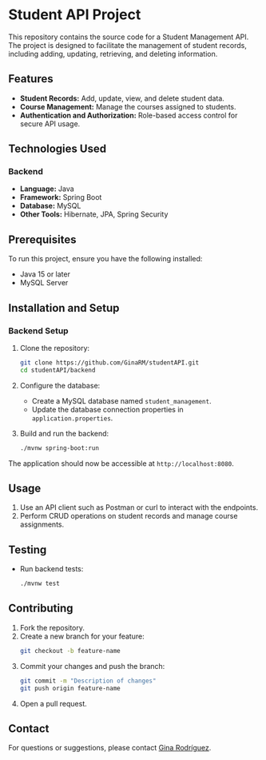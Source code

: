 # Student API Project

This repository contains the source code for a Student Management API. The project is designed to facilitate the management of student records, including adding, updating, retrieving, and deleting information.

## Features
- **Student Records:** Add, update, view, and delete student data.
- **Course Management:** Manage the courses assigned to students.
- **Authentication and Authorization:** Role-based access control for secure API usage.

## Technologies Used
### Backend
- **Language:** Java
- **Framework:** Spring Boot
- **Database:** MySQL
- **Other Tools:** Hibernate, JPA, Spring Security

## Prerequisites
To run this project, ensure you have the following installed:
- Java 15 or later
- MySQL Server

## Installation and Setup

### Backend Setup
1. Clone the repository:
   ```bash
   git clone https://github.com/GinaRM/studentAPI.git
   cd studentAPI/backend
   ```
2. Configure the database:
   - Create a MySQL database named `student_management`.
   - Update the database connection properties in `application.properties`.

3. Build and run the backend:
   ```bash
   ./mvnw spring-boot:run
   ```

The application should now be accessible at `http://localhost:8080`.

## Usage
1. Use an API client such as Postman or curl to interact with the endpoints.
2. Perform CRUD operations on student records and manage course assignments.

## Testing
- Run backend tests:
  ```bash
  ./mvnw test
  ```

## Contributing
1. Fork the repository.
2. Create a new branch for your feature:
   ```bash
   git checkout -b feature-name
   ```
3. Commit your changes and push the branch:
   ```bash
   git commit -m "Description of changes"
   git push origin feature-name
   ```
4. Open a pull request.



## Contact
For questions or suggestions, please contact [Gina Rodríguez](https://github.com/GinaRM).
